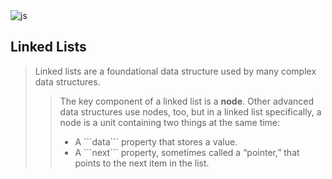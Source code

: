 <img alt="js" src="https://img.shields.io/badge/JavaScript-DataStructure-blue" />

## Linked Lists
> Linked lists are a foundational data structure used by many complex data structures.
> > <p>The key component of a linked list is a <strong>node</strong>. Other advanced data structures use nodes, too, but in a linked list specifically, a node is a unit containing two things at the same time:</p>
> > <ul>
> > <li>A ```data``` property that stores a value.</li>
> > <li>A ```next``` property, sometimes called a “pointer,” that points to the next item in the list.</li>
> > </ul>